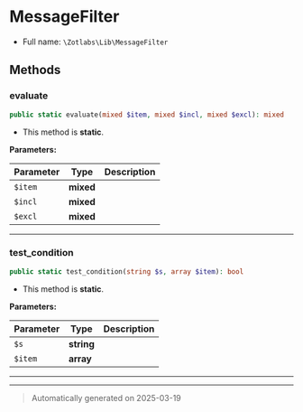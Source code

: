 
# MessageFilter





* Full name: `\Zotlabs\Lib\MessageFilter`




## Methods


### evaluate



```php
public static evaluate(mixed $item, mixed $incl, mixed $excl): mixed
```



* This method is **static**.




**Parameters:**

| Parameter | Type | Description |
|-----------|------|-------------|
| `$item` | **mixed** |  |
| `$incl` | **mixed** |  |
| `$excl` | **mixed** |  |





***

### test_condition



```php
public static test_condition(string $s, array $item): bool
```



* This method is **static**.




**Parameters:**

| Parameter | Type | Description |
|-----------|------|-------------|
| `$s` | **string** |  |
| `$item` | **array** |  |





***


***
> Automatically generated on 2025-03-19
